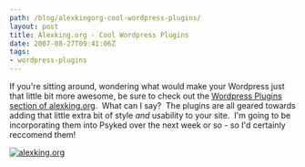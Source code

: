```yaml
---
path: /blog/alexkingorg-cool-wordpress-plugins/
layout: post
title: Alexking.org - Cool Wordpress Plugins
date: 2007-08-27T09:41:06Z
tags:
- wordpress-plugins
---
```


If you're sitting around, wondering what would make your Wordpress just that little bit more awesome, be sure to check out the [Wordpress Plugins section of alexking.org](http://alexking.org/projects/wordpress "Open link in a new window").  What can I say?  The plugins are all geared towards adding that little extra bit of style _and_ usability to your site.  I'm going to be incorporating them into Psyked over the next week or so - so I'd certainly reccomend them!

[![alexking.org](http://uploads.psyked.co.uk/2007/08/alexkingorg.jpg)](http://alexking.org/projects/wordpress "Open link in a new window")